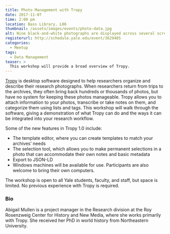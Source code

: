 ```yaml
---
title: Photo Management with Tropy
date: 2017-11-07
time: 2:00 pm
location: Bass Library, L06
thumbnail: /assets/images/events/photo-data.jpg
alt: Nine black-and-white photographs are displayed across several screens, with some objects circled. The photographs display large gatherings of people outside at what appear to be political demonstrations.
registerurl: http://schedule.yale.edu/event/3629405
categories:
  - Meetup
tags:
  - Data Management
teaser: >
  This workshop will provide a broad overview of Tropy.
---
```

<a href='https://tropy.org/' target='_blank'>Tropy</a> is desktop software designed to help researchers organize and describe their research photographs. When researchers return from trips to the archives, they often bring back hundreds or thousands of photos, but have no system for keeping these photos manageable. Tropy allows you to attach information to your photos, transcribe or take notes on them, and categorize them using lists and tags. This workshop will walk through the software, giving a demonstration of what Tropy can do and the ways it can be integrated into your research workflow.

Some of the new features in Tropy 1.0 include:

- The template editor, where you can create templates to match your archives’ needs
- The selection tool, which allows you to make permanent selections in a photo that can accommodate their own notes and basic metadata
- Export to JSON-LD
- Windows machines will be available for use. Participants are also welcome to bring their own computers.

The workshop is open to all Yale students, faculty, and staff, but space is limited. No previous experience with Tropy is required.

### Bio
Abigail Mullen is a project manager in the Research division at the Roy Rosenzweig Center for History and New Media, where she works primarily with Tropy. She received her PhD in world history from Northeastern University.
